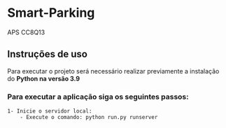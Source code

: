 # Smart-Parking
APS CC8Q13

## Instruções de uso
Para executar o projeto será necessário realizar previamente a instalação do **Python na versão 3.9**

### Para executar a aplicação siga os seguintes passos:
    1- Inicie o servidor local: 
        - Execute o comando: python run.py runserver
